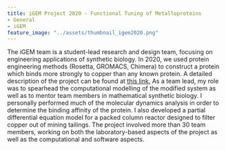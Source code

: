 ```yaml
---
title: iGEM Project 2020 - Functional Tuning of Metalloproteins
- General
- iGEM
feature_image: "../assets/thumbnail_igem2020.png"
---
```


The iGEM team is a student-lead research and design team, focusing on engineering applications of synthetic biology. In 2020, we used protein engineering methods (Rosetta, GROMACS, Chimera) to construct a protein which binds more strongly to copper than any known protein. A detailed description of the project can be found at <a href="https://2020.igem.org/Team:Waterloo">this link.</a> As a team lead, my role was to spearhead the computational modelling of the modified system as well as to mentor team members in mathematical synthetic biology. I personally performed much of the molecular dynamics analysis in order to determine the binding affinity of the protein. I also developed a partial differential equation model for a packed column reactor designed to filter copper out of mining tailings. The project involved more than 30 team members, working on both the laboratory-based aspects of the project as well as the computational and software aspects. 



